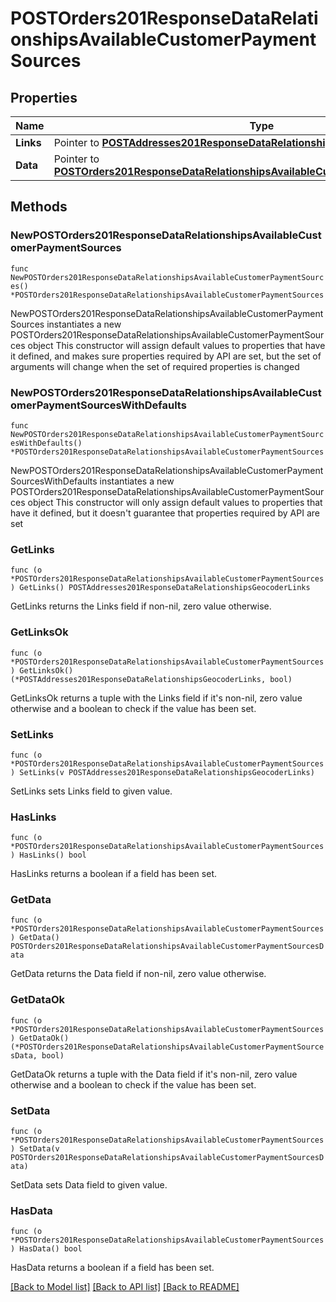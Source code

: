 # POSTOrders201ResponseDataRelationshipsAvailableCustomerPaymentSources

## Properties

Name | Type | Description | Notes
------------ | ------------- | ------------- | -------------
**Links** | Pointer to [**POSTAddresses201ResponseDataRelationshipsGeocoderLinks**](POSTAddresses201ResponseDataRelationshipsGeocoderLinks.md) |  | [optional] 
**Data** | Pointer to [**POSTOrders201ResponseDataRelationshipsAvailableCustomerPaymentSourcesData**](POSTOrders201ResponseDataRelationshipsAvailableCustomerPaymentSourcesData.md) |  | [optional] 

## Methods

### NewPOSTOrders201ResponseDataRelationshipsAvailableCustomerPaymentSources

`func NewPOSTOrders201ResponseDataRelationshipsAvailableCustomerPaymentSources() *POSTOrders201ResponseDataRelationshipsAvailableCustomerPaymentSources`

NewPOSTOrders201ResponseDataRelationshipsAvailableCustomerPaymentSources instantiates a new POSTOrders201ResponseDataRelationshipsAvailableCustomerPaymentSources object
This constructor will assign default values to properties that have it defined,
and makes sure properties required by API are set, but the set of arguments
will change when the set of required properties is changed

### NewPOSTOrders201ResponseDataRelationshipsAvailableCustomerPaymentSourcesWithDefaults

`func NewPOSTOrders201ResponseDataRelationshipsAvailableCustomerPaymentSourcesWithDefaults() *POSTOrders201ResponseDataRelationshipsAvailableCustomerPaymentSources`

NewPOSTOrders201ResponseDataRelationshipsAvailableCustomerPaymentSourcesWithDefaults instantiates a new POSTOrders201ResponseDataRelationshipsAvailableCustomerPaymentSources object
This constructor will only assign default values to properties that have it defined,
but it doesn't guarantee that properties required by API are set

### GetLinks

`func (o *POSTOrders201ResponseDataRelationshipsAvailableCustomerPaymentSources) GetLinks() POSTAddresses201ResponseDataRelationshipsGeocoderLinks`

GetLinks returns the Links field if non-nil, zero value otherwise.

### GetLinksOk

`func (o *POSTOrders201ResponseDataRelationshipsAvailableCustomerPaymentSources) GetLinksOk() (*POSTAddresses201ResponseDataRelationshipsGeocoderLinks, bool)`

GetLinksOk returns a tuple with the Links field if it's non-nil, zero value otherwise
and a boolean to check if the value has been set.

### SetLinks

`func (o *POSTOrders201ResponseDataRelationshipsAvailableCustomerPaymentSources) SetLinks(v POSTAddresses201ResponseDataRelationshipsGeocoderLinks)`

SetLinks sets Links field to given value.

### HasLinks

`func (o *POSTOrders201ResponseDataRelationshipsAvailableCustomerPaymentSources) HasLinks() bool`

HasLinks returns a boolean if a field has been set.

### GetData

`func (o *POSTOrders201ResponseDataRelationshipsAvailableCustomerPaymentSources) GetData() POSTOrders201ResponseDataRelationshipsAvailableCustomerPaymentSourcesData`

GetData returns the Data field if non-nil, zero value otherwise.

### GetDataOk

`func (o *POSTOrders201ResponseDataRelationshipsAvailableCustomerPaymentSources) GetDataOk() (*POSTOrders201ResponseDataRelationshipsAvailableCustomerPaymentSourcesData, bool)`

GetDataOk returns a tuple with the Data field if it's non-nil, zero value otherwise
and a boolean to check if the value has been set.

### SetData

`func (o *POSTOrders201ResponseDataRelationshipsAvailableCustomerPaymentSources) SetData(v POSTOrders201ResponseDataRelationshipsAvailableCustomerPaymentSourcesData)`

SetData sets Data field to given value.

### HasData

`func (o *POSTOrders201ResponseDataRelationshipsAvailableCustomerPaymentSources) HasData() bool`

HasData returns a boolean if a field has been set.


[[Back to Model list]](../README.md#documentation-for-models) [[Back to API list]](../README.md#documentation-for-api-endpoints) [[Back to README]](../README.md)


